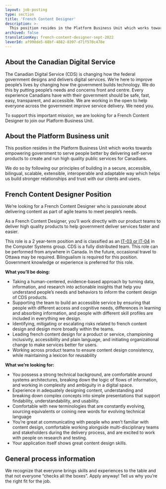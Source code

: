 ```yaml
---
layout: job-posting
type: section
title: 'French Content Designer'
description: >-
  This position resides in the Platform Business Unit which works towards empowering government to serve people better by delivering self-serve products to create and run high quality public services for Canadians.
archived: false
translationKey: french-content-designer-sept-2022
leverId: af998de5-68bf-4882-8397-d71f570c478e
---
```


## About the Canadian Digital Service
The Canadian Digital Service (CDS) is changing how the federal government designs and delivers digital services. We’re here to improve people’s lives by changing how the government builds technology. We do this by putting people’s needs and concerns front and centre. Every experience Canadians have with their government should be safe, fast, easy, transparent, and accessible. We are working in the open to help everyone across the government improve service delivery. We need you.

To support this important mission, we are looking for a French Content Designer to join our Platform Business Unit. 

## About the Platform Business unit
This position resides in the Platform Business Unit which works towards empowering government to serve people better by delivering self-serve products to create and run high quality public services for Canadians.

We do so by following our principles of building in a secure, accessible, bilingual, scalable, extensible, interoperable and adaptable way which helps us build stronger relationships and trust with our clients and users.

## French Content Designer Position 
We’re looking for a French Content Designer who is passionate about delivering content as part of agile teams to meet people’s needs.

As a French Content Designer, you’ll work directly with our product teams to deliver high quality products to help government deliver services faster and easier. 

This role is a 2 year-term position and is classified as an [IT-03 or IT-04](https://www.tbs-sct.gc.ca/agreements-conventions/view-visualiser-eng.aspx?id=1#tocxx327633) in the Computer Systems group. CDS is a fully distributed team. This role can be performed from anywhere in Canada. In the future, occasional travel to Ottawa may be required. Bilingualism is required for this position. Government knowledge or experience is preferred for this role.

**What you’ll be doing:**

- Taking a human-centered, evidence-based approach by turning data, information, and research into actionable insights that help you understand people’s needs and behaviors to inform the content design of CDS products.
- Supporting the team to build an accessible service by ensuring that people with different access and cognitive needs, differences in learning and absorbing information, and people with different skill profiles are included in everything we design.
- Identifying, mitigating or escalating risks related to french content design and design more broadly within the teams.
- Leading french content design for a product or service, championing inclusivity, accessibility and plain language, and initiating organizational change to make services better for users.
- Working across product teams to ensure content design consistency, while maintaining a lexicon for reusability

**What we’re looking for:**

- You possess a strong technical background, are comfortable around systems architectures, breaking down the logic of flows of information, and working in complexity and ambiguity in a digital space. 
- Experience in adequately designing content, understanding and breaking down complex concepts into simple presentations that support findability, understandability, and usability.
- Comfortable with new terminologies that are constantly evolving, sourcing equivalents or coining new words for evolving technical language
- You’re great at communicating with people who aren’t familiar with content design, comfortable working alongside multi-disciplinary teams and stakeholders during the delivery process, and are excited to work with people on research and testing.
- Your application itself shows great content design skills.

## General process information
We recognize that everyone brings skills and experiences to the table and that not everyone “checks all the boxes”. Apply anyway! Tell us why you’re the right fit for the job.

